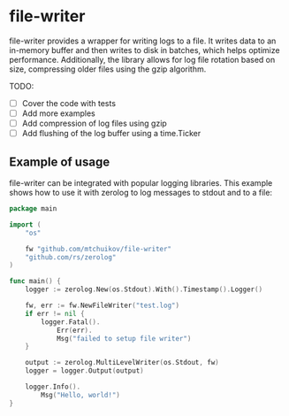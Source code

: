 # file-writer

file-writer provides a wrapper for writing logs to a file. It writes data to an in-memory buffer and then writes to disk in batches, which helps optimize performance. Additionally, the library allows for log file rotation based on size, compressing older files using the gzip algorithm.

TODO:
- [ ] Cover the code with tests
- [ ] Add more examples
- [ ] Add compression of log files using gzip
- [ ] Add flushing of the log buffer using a time.Ticker

## Example of usage

file-writer can be integrated with popular logging libraries. This example shows how to use it with zerolog to log messages to stdout and to a file:

```go
package main

import (
	"os"

	fw "github.com/mtchuikov/file-writer"
	"github.com/rs/zerolog"
)

func main() {
	logger := zerolog.New(os.Stdout).With().Timestamp().Logger()

	fw, err := fw.NewFileWriter("test.log")
	if err != nil {
		logger.Fatal().
			Err(err).
			Msg("failed to setup file writer")
	}

	output := zerolog.MultiLevelWriter(os.Stdout, fw)
	logger = logger.Output(output)

	logger.Info().
		Msg("Hello, world!")
}
```
